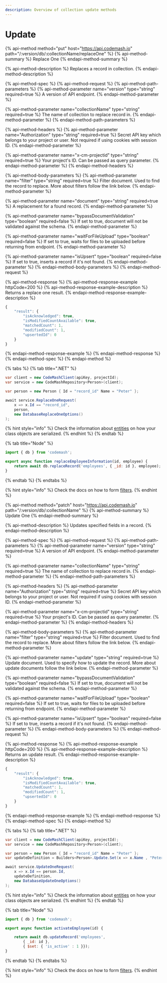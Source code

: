 ```yaml
---
description: Overview of collection update methods
---
```


# Update

{% api-method method="put" host="https://api.codemash.io" path="/:version/db/:collectionName/replaceOne" %}
{% api-method-summary %}
Replace One
{% endapi-method-summary %}

{% api-method-description %}
Replaces a record in collection.
{% endapi-method-description %}

{% api-method-spec %}
{% api-method-request %}
{% api-method-path-parameters %}
{% api-method-parameter name="version" type="string" required=true %}
A version of API endpoint.
{% endapi-method-parameter %}

{% api-method-parameter name="collectionName" type="string" required=true %}
The name of collection to replace record in.
{% endapi-method-parameter %}
{% endapi-method-path-parameters %}

{% api-method-headers %}
{% api-method-parameter name="Authorization" type="string" required=true %}
Secret API key which belongs to your project or user. Not required if using cookies with session ID.
{% endapi-method-parameter %}

{% api-method-parameter name="x-cm-projectid" type="string" required=true %}
Your project's ID. Can be passed as query parameter.
{% endapi-method-parameter %}
{% endapi-method-headers %}

{% api-method-body-parameters %}
{% api-method-parameter name="filter" type="string" required=true %}
Filter document. Used to find the record to replace. More about filters follow the link below.
{% endapi-method-parameter %}

{% api-method-parameter name="document" type="string" required=true %}
A replacement for a found record.
{% endapi-method-parameter %}

{% api-method-parameter name="bypassDocumentValidation" type="boolean" required=false %}
If set to true, document will not be validated against the schema.
{% endapi-method-parameter %}

{% api-method-parameter name="waitForFileUpload" type="boolean" required=false %}
If set to true, waits for files to be uploaded before returning from endpoint.
{% endapi-method-parameter %}

{% api-method-parameter name="isUpsert" type="boolean" required=false %}
If set to true, inserts a record if it's not found.
{% endapi-method-parameter %}
{% endapi-method-body-parameters %}
{% endapi-method-request %}

{% api-method-response %}
{% api-method-response-example httpCode=200 %}
{% api-method-response-example-description %}
Returns a replace one result.
{% endapi-method-response-example-description %}

```javascript
{
    "result": {
        "isAcknowledged": true,
        "isModifiedCountAvailable": true,
        "matchedCount": 1,
        "modifiedCount": 1,
        "upsertedId": 0
    } 
}
```
{% endapi-method-response-example %}
{% endapi-method-response %}
{% endapi-method-spec %}
{% endapi-method %}

{% tabs %}
{% tab title=".NET" %}
```csharp
var client = new CodeMashClient(apiKey, projectId);
var service = new CodeMashRepository<Person>(client);

var person = new Person { Id = "record_id" Name = "Peter" };

await service.ReplaceOneRequest(
    x => x.Id == "record_id",
    person,
    new DatabaseReplaceOneOptions()
);
```

{% hint style="info" %}
Check the information about [entities](entities.md) on how your class objects are serialized.
{% endhint %}
{% endtab %}

{% tab title="Node" %}
```javascript
import { db } from 'codemash';

export async function replaceEmployeeInformation(id, employee) {
    return await db.replaceRecord('employees', { _id: id }, employee);
}
```
{% endtab %}
{% endtabs %}

{% hint style="info" %}
Check the docs on how to form [filters](../../../other-topics/list-parameters/filter.md).
{% endhint %}

{% api-method method="patch" host="https://api.codemash.io" path="/:version/db/:collectionName" %}
{% api-method-summary %}
Update One
{% endapi-method-summary %}

{% api-method-description %}
Updates specified fields in a record.
{% endapi-method-description %}

{% api-method-spec %}
{% api-method-request %}
{% api-method-path-parameters %}
{% api-method-parameter name="version" type="string" required=true %}
A version of API endpoint.
{% endapi-method-parameter %}

{% api-method-parameter name="collectionName" type="string" required=true %}
The name of collection to replace record in.
{% endapi-method-parameter %}
{% endapi-method-path-parameters %}

{% api-method-headers %}
{% api-method-parameter name="Authorization" type="string" required=true %}
Secret API key which belongs to your project or user. Not required if using cookies with session ID.
{% endapi-method-parameter %}

{% api-method-parameter name="x-cm-projectid" type="string" required=true %}
Your project's ID. Can be passed as query parameter.
{% endapi-method-parameter %}
{% endapi-method-headers %}

{% api-method-body-parameters %}
{% api-method-parameter name="filter" type="string" required=true %}
Filter document. Used to find the record to replace. More about filters follow the link below.
{% endapi-method-parameter %}

{% api-method-parameter name="update" type="string" required=true %}
Update document. Used to specify how to update the record. More about update documents follow the link below.
{% endapi-method-parameter %}

{% api-method-parameter name="bypassDocumentValidation" type="boolean" required=false %}
If set to true, document will not be validated against the schema.
{% endapi-method-parameter %}

{% api-method-parameter name="waitForFileUpload" type="boolean" required=false %}
If set to true, waits for files to be uploaded before returning from endpoint.
{% endapi-method-parameter %}

{% api-method-parameter name="isUpsert" type="boolean" required=false %}
If set to true, inserts a record if it's not found.
{% endapi-method-parameter %}
{% endapi-method-body-parameters %}
{% endapi-method-request %}

{% api-method-response %}
{% api-method-response-example httpCode=200 %}
{% api-method-response-example-description %}
Returns an update result.
{% endapi-method-response-example-description %}

```javascript
{
    "result": {
        "isAcknowledged": true,
        "isModifiedCountAvailable": true,
        "matchedCount": 1,
        "modifiedCount": 1,
        "upsertedId": 0
    } 
}
```
{% endapi-method-response-example %}
{% endapi-method-response %}
{% endapi-method-spec %}
{% endapi-method %}

{% tabs %}
{% tab title=".NET" %}
```csharp
var client = new CodeMashClient(apiKey, projectId);
var service = new CodeMashRepository<Person>(client);

var person = new Person { Id = "record_id" Name = "Peter" };
var updateDefinition = Builders<Person>.Update.Set(x => x.Name , "Peter II");

await service.UpdateOneRequest(
    x => x.Id == person.Id,
    updateDefinition,
    new DatabaseUpdateOneOptions()
);
```

{% hint style="info" %}
Check the information about [entities](entities.md) on how your class objects are serialized.
{% endhint %}
{% endtab %}

{% tab title="Node" %}
```javascript
import { db } from 'codemash';

export async function activateEmployee(id) {

    return await db.updateRecord('employees', 
        { _id: id }, 
        { $set: { 'is_active' : 1 }});
}

```
{% endtab %}
{% endtabs %}

{% hint style="info" %}
Check the docs on how to form [filters](../../../other-topics/list-parameters/filter.md).
{% endhint %}

